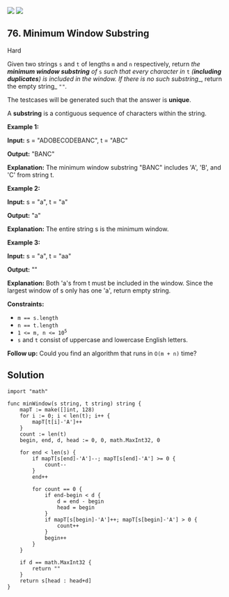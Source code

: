 [![](https://img.shields.io/github/stars/LeetCode-Top-Interview-150/LeetCode-Top-Interview-150?label=Stars&style=flat-square)](https://github.com/LeetCode-Top-Interview-150/LeetCode-Top-Interview-150)
[![](https://img.shields.io/github/forks/LeetCode-Top-Interview-150/LeetCode-Top-Interview-150?label=Fork%20me%20on%20GitHub%20&style=flat-square)](https://github.com/LeetCode-Top-Interview-150/LeetCode-Top-Interview-150/fork)

## 76\. Minimum Window Substring

Hard

Given two strings `s` and `t` of lengths `m` and `n` respectively, return _the **minimum window substring** of_ `s` _such that every character in_ `t` _(**including duplicates**) is included in the window. If there is no such substring__, return the empty string_ `""`_._

The testcases will be generated such that the answer is **unique**.

A **substring** is a contiguous sequence of characters within the string.

**Example 1:**

**Input:** s = "ADOBECODEBANC", t = "ABC"

**Output:** "BANC"

**Explanation:** The minimum window substring "BANC" includes 'A', 'B', and 'C' from string t.

**Example 2:**

**Input:** s = "a", t = "a"

**Output:** "a"

**Explanation:** The entire string s is the minimum window.

**Example 3:**

**Input:** s = "a", t = "aa"

**Output:** ""

**Explanation:** Both 'a's from t must be included in the window. Since the largest window of s only has one 'a', return empty string.

**Constraints:**

*   `m == s.length`
*   `n == t.length`
*   <code>1 <= m, n <= 10<sup>5</sup></code>
*   `s` and `t` consist of uppercase and lowercase English letters.

**Follow up:** Could you find an algorithm that runs in `O(m + n)` time?

## Solution

```golang
import "math"

func minWindow(s string, t string) string {
	mapT := make([]int, 128)
	for i := 0; i < len(t); i++ {
		mapT[t[i]-'A']++
	}
	count := len(t)
	begin, end, d, head := 0, 0, math.MaxInt32, 0

	for end < len(s) {
		if mapT[s[end]-'A']--; mapT[s[end]-'A'] >= 0 {
			count--
		}
		end++

		for count == 0 {
			if end-begin < d {
				d = end - begin
				head = begin
			}
			if mapT[s[begin]-'A']++; mapT[s[begin]-'A'] > 0 {
				count++
			}
			begin++
		}
	}

	if d == math.MaxInt32 {
		return ""
	}
	return s[head : head+d]
}
```